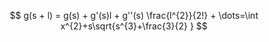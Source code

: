 $$
g(s + l) = g(s) + g'(s)l + g''(s) \frac{l^{2}}{2!} + \dots=\int x^{2}+s\sqrt{s^{3}+\frac{3}{2} }
$$
